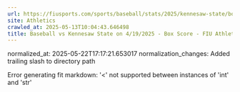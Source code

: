 ```yaml
---
url: https://fiusports.com/sports/baseball/stats/2025/kennesaw-state/boxscore/12764/
site: Athletics
crawled_at: 2025-05-13T10:04:43.646498
title: Baseball vs Kennesaw State on 4/19/2025 - Box Score - FIU Athletics
---
```

normalized_at: 2025-05-22T17:17:21.653017
normalization_changes: Added trailing slash to directory path

Error generating fit markdown: '<' not supported between instances of 'int' and 'str'